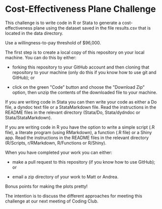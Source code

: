 # Cost-Effectiveness Plane Challenge
This challenge is to write code in R or Stata to generate a cost-effectiveness plane using the dataset saved in the file results.csv that is located in the data directory.

Use a willingness-to-pay threshold of $96,000.

The first step is to create a local copy of this repository on your local machine. You can do this by either:

- forking this repository to your GitHub account and then cloning that repository to your machine (only do this if you know how to use git and GitHub); or

- click on the green "Code" button and choose the "Download Zip" option, then unzip the contents of the downloaded file to your machine.

If you are writing code in Stata you can then write your code as either a Do file, a dyndoc text file or a StataMarkdown file. Read the instructions in the README files in the relevant directory (Stata/Do, Stata/dydndoc or Stata/StataMarkdown).

If you are writing code in R you have the option to write a simple script (.R file), a literate program (using RMarkdown), a function (.R file) or a Shiny app. Read the instructions in the README files in the relevant directory (R/Scripts, r/RMarkdown, R/Functions or R/Shiny).

When you have completed your work you can either:

- make a pull request to this repository (if you know how to use GitHub); or

- email a zip directory of your work to Matt or Andrea.

Bonus points for making the plots pretty!

The intention is to discuss the different approaches for meeting this challenge at our next meeting of Coding Club.


